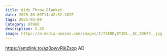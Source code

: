```yaml
---
title: Kids Throw Blanket
date: 2025-03-09T11:42:52.107Z
tags: 2025-03-09
Category: OTHER
description: 5.XX
image: https://m.media-amazon.com/images/I/71E0By8YJWL._AC_SX679_.jpg
---
```

https://amzlink.to/az0pwvRjkZsop   AD